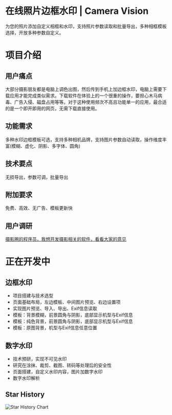 # 在线照片边框水印 | Camera Vision
为您的照片添加自定义相框和水印，支持照片参数读取和批量导出，多种相框模板选择，开放多种参数自定义。

# 项目介绍
## 用户痛点
大部分摄影朋友都是电脑上调色出图，然后传到手机上加边框水印，电脑上需要下载应用才能完成类似需求。下载软件在体验上的一个很重的操作，要担心木马病毒、广告入侵、磁盘占用等等。对于这种使用频次不高且功能单一的应用，最合适的是一个即开即用的网页，无需下载直接使用。
## 功能需求
多种水印边框模板可选，支持多种相机品牌，支持图片参数自动读取，操作维度丰富(模糊、虚化、阴影、多字体、圆角)
## 技术要点
无损导出，参数可调，批量导出
## 附加要求
免费、高效、无广告、模板更新快
## 用户调研
[摄影圈的程序员，我想开发摄影相关的软件，看看大家的意见](https://tieba.baidu.com/p/9121533645)

# 正在开发中
## 边框水印
+ 项目搭建与技术选型
+ 页面基础布局，左边模板、中间图片预览、右边设置项
+ 实现图片预览、导入、导出、Exif信息读取
+ 模板：背景模糊，前景圆角与阴影，底部显示机型与Exif信息
+ 模板：纯色背景，前景圆角与阴影，底部显示机型与Exif信息
+ 模板：原图背景，机型与Exif信息任意位置
## 数字水印
+ 技术预研，实现不可见水印
+ 研究在涂抹、裁剪、截图、转码等处理后的安全性
+ 页面搭建，自定义水印内容，图片加数字水印
+ 数字水印解析

## Star History
![Star History Chart](https://api.star-history.com/svg?repos=printlin/OnlineImageWatermark&type=Date)